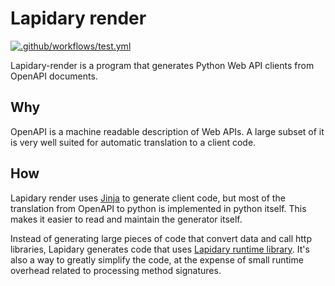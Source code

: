 # Lapidary render

[![.github/workflows/test.yml](https://github.com/python-lapidary/lapidary-render/actions/workflows/test.yml/badge.svg)](https://github.com/python-lapidary/lapidary-render/actions/workflows/test.yml)

Lapidary-render is a program that generates Python Web API clients from OpenAPI documents.

## Why

OpenAPI is a machine readable description of Web APIs. A large subset of it is very well suited for automatic translation to a client code.

## How

Lapidary render uses [Jinja](https://jinja.palletsprojects.com/) to generate client code, but most of the translation from OpenAPI to python is implemented in python itself. This makes it easier to read and maintain the generator itself.

Instead of generating large pieces of code that convert data and call http libraries, Lapidary generates code that uses [Lapidary runtime library](https://github.com/python-lapidary/lapidary). It's also a way to greatly simplify the code, at the expense of small runtime overhead related to processing method signatures.
